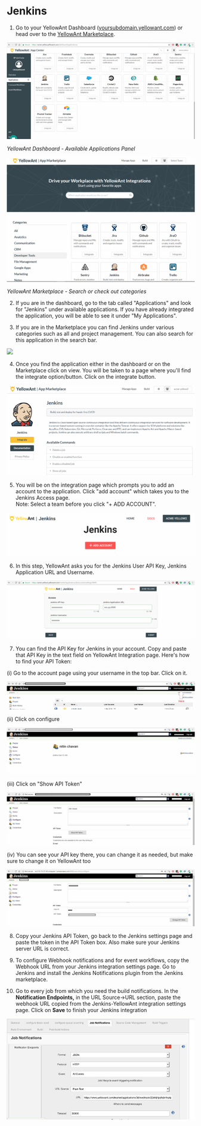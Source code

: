 # Jenkins

1. Go to your YellowAnt Dashboard \([yoursubdomain.yellowant.com](https://github.com/yellowanthq/yellowant-help-center/tree/bdad19066023aa6a8b667a1d6f05b72945b49759/yoursubdomain.yellowant.com)\) or head over to the [YellowAnt Marketplace](https://www.yellowant.com/marketplace). 

![](../../.gitbook/assets/image%20%28264%29.png)

_YellowAnt Dashboard - Available Applications Panel_

![](../../.gitbook/assets/image%20%28280%29.png)

_YellowAnt Marketplace - Search or check out categories_

2. If you are in the dashboard, go to the tab called "Applications" and look for "Jenkins" under available applications. If you have already integrated the application, you will be able to see it under "My Applications".

3. If you are in the Marketplace you can find Jenkins under various categories such as all and project management. You can also search for this application in the search bar.

![](../../.gitbook/assets/jen2.png)

4. Once you find the application either in the dashboard or on the Marketplace click on view. You will be taken to a page where you'll find the integrate option/button. Click on the integrate button.  


![](../../.gitbook/assets/image%20%28211%29.png)

5. You will be on the integration page which prompts you to add an account to the application. Click "add account" which takes you to the Jenkins Access page.  
Note: Select a team before you click "+ ADD ACCOUNT".  


![](../../.gitbook/assets/image%20%2869%29.png)

6. In this step, YellowAnt asks you for the Jenkins User API Key, Jenkins Application URL and Username.  


![](../../.gitbook/assets/image%20%2844%29.png)

7. You can find the API Key for Jenkins in your account. Copy and paste that API Key in the text field on YellowAnt Integration page. Here's how to find your API Token:

\(i\) Go to the account page using your username in the top bar. Click on it.

![](../../.gitbook/assets/image%20%28135%29.png)

\(ii\) Click on configure

![](../../.gitbook/assets/image%20%28172%29.png)

\(iii\) Click on "Show API Token"

![](../../.gitbook/assets/image%20%28298%29.png)

\(iv\) You can see your API key there, you can change it as needed, but make sure to change it on YellowAnt too

![](../../.gitbook/assets/image%20%28183%29.png)

8. Copy your Jenkins API Token, go back to the Jenkins settings page and paste the token in the API Token box. Also make sure your Jenkins server URL is correct.

9. To configure Webhook notifications and for event workflows, copy the Webhook URL from your Jenkins integration settings page. Go to Jenkins and install the Jenkins Notifications plugin from the Jenkins marketplace.

10. Go to every job from which you need the build notifications. In the **Notification Endpoints,** in the URL Source-&gt;URL section, paste the webhook URL copied from the Jenkins-YellowAnt integration settings page. Click on **Save** to finish your Jenkins integration

![](../../.gitbook/assets/image-1.png)

